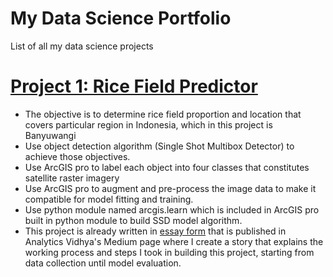 # My Data Science Portfolio
List of all my data science projects

# [Project 1: Rice Field Predictor](https://github.com/dzelrahman/RiceFieldPredictor "Project Repo")
* The objective is to determine rice field proportion and location that covers particular region in Indonesia, which in this project is Banyuwangi
* Use object detection algorithm (Single Shot Multibox Detector) to achieve those objectives.
* Use ArcGIS pro to label each object into four classes that constitutes satellite raster imagery 
* Use ArcGIS pro to augment and pre-process the image data to make it compatible for model fitting and training. 
* Use python module named arcgis.learn which is included in ArcGIS pro built in python module to build SSD model algorithm.
* This project is already written in [essay form](https://medium.com/analytics-vidhya/rice-field-predictor-727b03eeffee) that is published in Analytics Vidhya's Medium page where I create a story that explains the working process and steps I took in building this project, starting from data collection until model evaluation.
